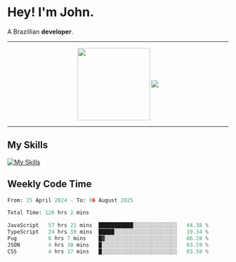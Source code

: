 # Hey! I'm John.

A Brazillian **developer**.

---

<p align="center">
  <img align="center" src="https://github-readme-stats.vercel.app/api?username=joaoiacillo&show_icons=true&locale=en" height="165" />
  <img align="center" src="https://github-readme-stats.vercel.app/api/top-langs/?username=anuraghazra&layout=compact" />
</p>

---

## My Skills

[![My Skills](https://skillicons.dev/icons?i=js,html,css,bootstrap,py,mysql,bash,linux,git,github,vscode,gamemakerstudio)](https://skillicons.dev)

## Weekly Code Time

<!--START_SECTION:waka-->

```python
From: 25 April 2024 - To: 06 August 2025

Total Time: 126 hrs 2 mins

JavaScript   57 hrs 21 mins  ███████████░░░░░░░░░░░░░░   44.38 %
TypeScript   24 hrs 59 mins  █████░░░░░░░░░░░░░░░░░░░░   19.34 %
Pug          8 hrs 7 mins    █▓░░░░░░░░░░░░░░░░░░░░░░░   06.28 %
JSON         4 hrs 38 mins   █░░░░░░░░░░░░░░░░░░░░░░░░   03.59 %
CSS          4 hrs 37 mins   █░░░░░░░░░░░░░░░░░░░░░░░░   03.58 %
```

<!--END_SECTION:waka-->
